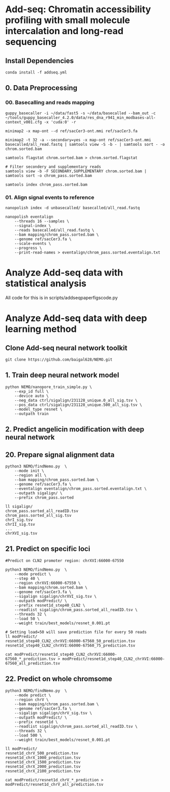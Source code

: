 # Add-seq: Chromatin accessibility profiling with small molecule intercalation and long-read sequencing
## Install Dependencies
```{bash}
conda install -f addseq.yml
```

## 0. Data Preprocessing
### 00. Basecalling and reads mapping
```{bash}
guppy_basecaller -i ~/data/fast5 -s ~/data/basecalled --bam_out -c ~/tools/guppy_basecaller_4.2.0/data/res_dna_r941_min_modbases-all-context_v001.cfg -x 'cuda:0' -r
```
```{bash}
minimap2 -x map-ont --d ref/sacCer3-ont.mmi ref/sacCer3.fa

minimap2 -t 32 -a --secondary=yes -x map-ont ref/sacCer3-ont.mmi basecalled/all_read.fastq | samtools view -S -b - | samtools sort - -o chrom.sorted.bam

samtools flagstat chrom.sorted.bam > chrom.sorted.flagstat

# Filter secondery and supplementary reads
samtools view -b -F SECONDARY,SUPPLEMENTARY chrom.sorted.bam | samtools sort -o chrom_pass.sorted.bam

samtools index chrom_pass.sorted.bam
```

### 01. Align signal events to reference
```{bash}
nanopolish index -d unbasecalled/ basecalled/all_read.fastq

nanopolish eventalign 
    --threads 16 --samples \
    --signal-index \
    --reads basecalled/all_read.fastq \
    --bam mapping/chrom_pass.sorted.bam \
    --genome ref/sacCer3.fa \
    --scale-events \
    --progress \
    --print-read-names > eventalign/chrom_pass.sorted.eventalign.txt
```
# Analyze Add-seq data with statistical analysis

All code for this is in scripts/addseqpaperfigscode.py

# Analyze Add-seq data with deep learning method

## Clone Add-seq neural network toolkit
```{bash}
git clone https://github.com/baigal628/NEMO.git
```

## 1. Train deep neural network model

```{bash}
python NEMO/nanopore_train_simple.py \
    --exp_id full \
    --device auto \
    --neg_data ctrl/sigalign/231128_unique.0_all_sig.tsv \
    --pos_data ctrl/sigalign/231128_unique.500_all_sig.tsv \
    --model_type resnet \
    --outpath train
```

## 2. Predict angelicin modification with deep neural network

## 20. Prepare signal alignment data
```{bash}
python3 NEMO/findNemo.py  \
    --mode init \
    --region all \
    --bam mapping/chrom_pass.sorted.bam \
    --genome ref/sacCer3.fa \
    --eventalign eventalign/chrom_pass.sorted.eventalign.txt \
    --outpath sigalign/ \
    --prefix chrom_pass.sorted

ll sigalign/
chrom_pass.sorted_all_readID.tsv
chrom_pass.sorted_all_sig.tsv
chrI_sig.tsv
chrII_sig.tsv
...
chrXVI_sig.tsv
```

## 21. Predict on specific loci
```{bash}
#Predict on CLN2 promoter region: chrXVI:66000-67550

python3 NEMO/findNemo.py  \
    --mode predict \
    --step 40 \
    --region chrXVI:66000-67550 \
    --bam mapping/chrom.sorted.bam \
    --genome ref/sacCer3.fa \
    --sigalign sigalign/chrXVI_sig.tsv \
    --outpath modPredict/ \
    --prefix resnet1d_step40_CLN2 \
    --readlist sigalign/chrom_pass.sorted_all_readID.tsv \
    --threads 32 \
    --load 50 \
    --weight train/best_models/resnet_0.001.pt

# Setting load=50 will save prediction file for every 50 reads
ll modPredict/
resnet1d_step40_CLN2_chrXVI:66000-67560_50_prediction.tsv
resnet1d_step40_CLN2_chrXVI:66000-67560_75_prediction.tsv

cat modPredict/resnet1d_step40_CLN2_chrXVI:66000-67560_*_prediction.tsv > modPredict/resnet1d_step40_CLN2_chrXVI:66000-67560_all_prediction.tsv

```

## 22. Predict on whole chromsome
```{bash}
python3 NEMO/findNemo.py  \
    --mode predict \
    --region chrV \
    --bam mapping/chrom_pass.sorted.bam \
    --genome ref/sacCer3.fa \
    --sigalign sigalign/chrV_sig.tsv \
    --outpath modPredict/ \
    --prefix resnet1d \
    --readlist sigalign/chrom_pass.sorted_all_readID.tsv \
    --threads 32 \
    --load 500 \
    --weight train/best_models/resnet_0.001.pt

ll modPredict/
resnet1d_chrV_500_prediction.tsv
resnet1d_chrX_1000_prediction.tsv
resnet1d_chrX_1500_prediction.tsv
resnet1d_chrX_2000_prediction.tsv
resnet1d_chrX_2100_prediction.tsv

cat modPredict/resnet1d_chrV_*_prediction > modPredict/resnet1d_chrV_all_prediction.tsv
```

